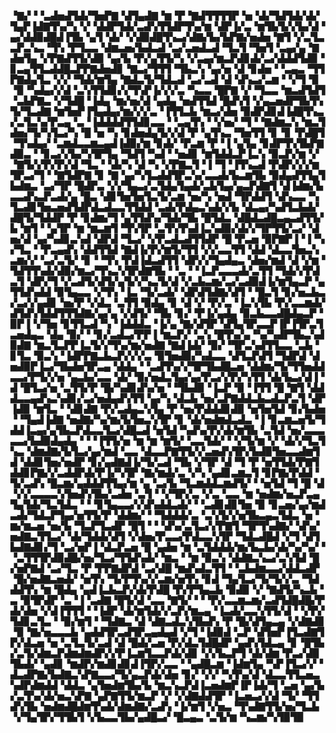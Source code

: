 ▝▇▞▝▝▃▟▅▟▜▟▞▜▅▛▇▝▟▜▄▟▇▝▆▝▛▝▇▟▜▜▜▜▛▝▅▝▟▞▜▟▜▟▞▟▞▜▄▛▐▟▇▜▚▞▚▝▞▝▟▟▛▜▟▞▃▟▚▜▜▟▛▜▚▞▆▝▟▛▐▞▃▝▆▜▙▜▞▞▙▞▟▝▄▞▟▟▉▟█▟▐▜▙▝▄▜▝▟▞▝▞▟▉▟█▜▚▃▞▟▇▞▙▞▙▛▇▞▅▟▅▝▇▜▝▞▃▜▃▃▛▃▚▃▝▜▚▝▛▜▃▃▝▟▆▃▅▞▙▟▃▟▝▃▞▃▅▟▃▟▝▜▃▜▝▜▅▜▝▃▄▞▄▝▇▟▅▜▄▝▞▛▇▟▜▜▞▟▉▝▄▞▙▝▛▞▄▜▜▞▚▝▞▃▄▞▆▃▛▟▊▟▞▃▞▟▟▟▜▟▉▝▊▃▄▜▜▃▟▟█▃▛▛▇▟▅▟▊▝▇▃▞▜▜▜▝▜▙▃▚▝▄▞▅▝▟▝▊▟▅▝▝▃▄▃▝▜▜▛▇▟▄▜▃▝▞▞▝▜▟▞▆▜▄▝▇▟▃▜▞▜▟▃▟▝▃▞▃▟▝▟▝▟▚▃▞▃▆▝▝▞▜▝▉▝▉▝▚▟▄▞▞▟▝▃▚▜▜▟▊▞▞▜▚▛▐▞▞▞▃▝▚▃▃▝█▛▇▝▞▝▜▃▃▝▆▃▟▜▟▜▝▃▙▛▇▃▝▞▜▟█▝▐▟▄▝▆▞▅▞▟▝▄▟▄▝▅▟▜▜▟▝█▟▚▜▝▞▄▃▅▟▛▜▙▜▚▜▞▜▃▟▇▝▆▜▅▛▐▜▄▟▄▞▆▞▞▞▃▝▐▜▜▃▙▝▆▃▞▟▅▝▉▟▛▟▊▟▐▟█▜▚▃▞▃▜▃▚▞▛▃▄▝▃▝▐▟▟▟▟▜▜▟▊▃▃▝▝▃▄▜▚▝▝▞▅▞▝▜▝▝▇▟▆▃▚▝▆▃▜▟▅▞▜▞▚▜▃▞▚▝█▝▅▝▚▝▊▟▅▟▄▜▞▞▟▝▛▝▄▜▚▃▝▜▅▜▜▝▊▝▊▝▛▟█▜▝▜▚▟▄▞▝▃▆▟▃▃▆▃▄▟▐▟▉▞▆▝▊▟▞▝▛▃▆▝▛▝▐▝▄▜▄▝▊▟▛▜▚▜▙▛▇▟▉▃▝▝▊▃▞▞▙▞▚▜▛▜▄▝▜▟▜▝▚▟▝▝▅▟▊▝▆▜▟▟▃▛▐▃▚▝▉▃▛▞▆▝▞▝▇▜▞▞▛▞▛▞▟▝▜▃▝▝▟▞▚▝▟▝▚▝▞▛▇▃▜▝▐▝▜▝▐▜▚▃▟▝▛▟▛▞▞▞▆▜▛▃▞▜▝▝▇▜▟▛▇▝▊▝▇▝▄▞▚▜▃▟▟▜▛▃▚▞▃▃▟▞▙▃▆▜▙▝▉▟▄▟▜▜▄▜▙▟▆▃▝▃▞▜▛▝█▟▛▃▝▞▞▜▄▃▞▃▜▟▄▜▄▟▞▃▙▜▄▞▄▃▛▟▇▜▝▟▐▟▆▞▙▃▃▟▚▃▛▃▟▞▄▝█▃▝▟▊▜▅▜▅▜▃▜▞▃▆▝▅▞▚▝▅▟▝▜▛▟▟▜▝▟▚▃▃▝▚▜▃▟▊▜▅▃▅▟▜▟▛▟▃▟▃▃▜▜▟▟▝▃▟▞▛▟▄▃▚▟▞▞▙▝▟▃▄▞▚▟▜▃▙▟▞▟█▜▞▜▟▟▛▝▛▝▊▟▆▞▜▝▄▜▜▟▚▞▜▟▞▜▙▝█▜▟▃▝▟█▟▃▟█▃▄▃▟▜▜▞▙▝▆▜▝▝▄▜▛▝▆▝▆▃▆▜▝▜▚▜▛▝▃▜▚▜▚▟▐▃▚▟▉▞▟▞▞▜▛▜▜▞▃▞▝▟▅▞▟▝▄▞▚▟▊▃▚▟▝▟▛▟▝▜▃▞▝▞▛▃▟▃▟▜▜▟▛▝█▝▛▃▅▝▉▛▇▛▐▝▐▝▚▞▜▃▝▝▛▃▄▟▚▝▟▟▜▜▟▝▇▟▐▞▛▞▆▜▞▜▜▝▞▞▃▃▜▜▝▟▟▝▟▃▃▜▅▃▚▃▆▞▞▝▃▞▃▜▞▝▊▝▝▜▚▝▛▟▐▟▃▟▜▜▝▟▛▞▞▜▄▟▄▃▝▟▅▞▆▟▝▟▝▞▆▝▜▟▜▜▚▟▞▟▉▞▆▃▞▜▚▃▚▜▛▟▇▜▙▝▝▃▝▝▐▃▛▃▃▃▟▞▃▜▜▝▜▟▞▞▛▟▃▜▝▟▛▞▜▝▞▃▟▜▞▟▜▞▄▜▞▞▚▃▜▞▟▝▞▃▙▃▆▞▃▞▃▟▉▟▐▞▆▜▄▃▛▝▄▜▜▟▚▟▟▝▉▜▄▃▃▝▞▜▚▝▐▃▝▜▞▃▟▞▝▟▛▟▜▟▇▞▟▜▝▝█▃▜▝▊▞▅▃▙▃▞▃▞▞▄▟▊▝▅▞▛▝▞▟▃▝▃▜▜▝▉▟▄▝▊▝▟▝▞▝▛▞▃▝▐▃▚▜▙▝▛▞▃▃▆▟▞▟▜▟▚▜▟▟▜▜▜▟▇▞▄▞▄▝▞▟▜▞▝▜▙▝▊▞▝▛▐▞▄▟▄▝▉▃▙▃▃▟█▟▄▃▛▝▉▛▐▝▞▜▅▝▊▜▜▃▟▝▚▝▐▟▟▟▃▝▐▞▄▝▇▞▟▜▛▝▟▜▄▜▛▃▃▛▐▛▐▜▛▃▜▃▅▟▄▃▝▟▄▝▉▞▝▝▊▞▃▟▃▞▛▛▐▝▆▃▛▞▝▃▚▝█▜▚▞▄▝▚▞▚▟▛▜▙▃▚▟▉▟▇▝▆▃▜▃▛▛▐▃▜▞▞▜▚▞▆▞▅▟▇▝▇▟▐▟▞▝▉▞▝▜▛▃▚▟▜▜▃▃▝▃▙▝▊▜▃▝▉▃▚▝▐▟▛▛▇▃▙▃▛▞▞▞▃▝▉▜▅▟▉▞▚▟▃▃▝▟▜▃▛▟▜▝▜▟▛▟▝▟▅▟▉▛▐▃▞▜▙▟▅▜▛▃▄▝▟▟▄▝▝▃▟▜▚▞▞▜▛▜▙▟█▃▅▝▟▟▆▞▜▞▜▜▅▟▟▃▃▞▛▜▞▞▅▝▄▃▙▞▃▃▝▟▞▝▉▞▅▟▃▜▄▞▄▞▛▃▞▞▛▞▚▜▜▝▟▞▙▃▞▟▐▝▟▝█▜▃▞▅▝▃▜▜▞▛▝█▞▚▟▊▟▚▞▅▝▝▜▙▟▉▝▐▃▛▝▉▝▐▜▜▝█▝▇▜▝▟▟▟▃▃▄▟▚▃▚▟▊▞▃▞▅▟▄▟▚▜▜▝▄▞▚▝▟▃▙▝▅▞▃▛▇▟▟▃▙▃▟▃▛▃▜▝▟▛▐▟▉▝▆▜▃▝▝▟▊▟▇▝▛▞▃▟▄▃▚▜▄▝▛▝▅▞▛▟▟▟▊▟▉▝▅▜▅▜▟▝▊▞▙▟▅▝▝▜▄▟▐▟▇▝▅▟▇▞▚▞▆▞▙▜▅▃▚▜▛▝▊▝▟▞▅▟▆▟▃▟▃▝▐▝▊▃▆▃▅▜▞▜▟▟▐▃▄▞▄▜▙▃▛▟▃▃▜▃▞▟█▃▟▝▅▜▟▝▚▟▚▞▛▞▟▞▆▜▙▝▃▜▟▝▅▞▃▃▃▃▃▞▙▟▉▟▄▟▄▝▝▝▐▜▜▞▅▝▆▝▆▝▆▜▞▝▃▃▜▟▞▝▝▞▜▞▆▝▞▝▟▞▞▜▃▜▚▃▝▟▆▟▇▞▙▜▃▞▄▞▆▟▝▃▃▝▟▃▃▛▇▜▜▞▞▃▅▟▚▜▛▞▙▟▉▜▅▃▃▟▆▜▟▝▟▟▊▜▅▞▅▟▛▝▊▞▄▟▇▟▐▞▜▞▃▟▝▜▙▝▞▜▛▝▟▝▜▝▛▝▅▜▜▟▞▛▇▜▟▟▊▛▇▞▞▃▟▟▛▟▞▛▐▞▚▜▛▝▇▞▆▟▞▃▝▞▚▝▄▟▊▃▆▃▜▝▊▛▇▞▛▟▟▝▜▞▃▟▚▝█▃▆▞▄▟▟▟▜▜▄▞▆▝▄▝▃▞▙▝▜▃▆▟▟▃▆▟▜▞▝▝▅▜▟▝▜▝█▝▟▝▞▞▃▃▃▃▚▜▅▟▚▜▙▞▃▟▅▝▃▜▝▝▞▜▛▞▃▝▞▃▝▃▃▝▆▝▅▟▆▞▅▃▛▃▄▜▄▜▟▞▜▃▜▟▃▝▝▝▊▜▄▃▃▞▞▟▚▟▟▃▟▞▝▝▃▟▊▟▊▜▅▝▉▝▊▃▅▞▄▞▆▟▃▟▞▜▟▃▛▜▄▞▅▜▜▞▛▝▟▟▆▞▝▝▜▟▟▟▞▃▝▃▚▜▞▞▅▜▙▃▄▃▜▟▃▝▅▝▆▞▆▃▅▝▅▞▙▝▜▃▛▜▃▟▛▝█▜▝▝▝▟▚▞▃▜▃▞▞▛▇▜▝▜▛▜▚▟▇▞▝▟▚▞▅▟▇▃▜▜▃▞▝▟▞▜▟▟▞▟▜▝▞▟▅▞▛▃▃▞▛▟▃▃▚▜▛▝▜▟▃▟█▟▝▞▜▝▟▜▙▟▇▟▊▞▜▝▃▞▅▛▐▝▟▃▛▃▅▝█▝▄▟▅▝▆▝▃▜▟▟▟▞▆▞▙▃▙▞▟▞▚▞▚▞▝▝▃▜▜▜▛▟▉▟█▞▅▞▜▃▞▜▜▟▚▟▞▝▆▃▝▝▆▝▉▃▚▝▟▟▇▃▚▃▞▃▚▜▟▝█▞▅▛▇▟▝▃▞▜▃▝▛▝▛▛▇▟▛▟▝▃▞▟█▝▆▟▚▟▃▜▜▝▝▃▙▟▆▃▃▞▟▟▃▟▛▝█▞▅▟▇▃▅▟▞▝▅▜▚▝▜▞▛▜▚▞▞▃▆▞▅▜▚▝▊▟▝▜▄▜▃▞▜▞▜▞▞▃▝▜▟▟▟▜▚▝▆▝█▟▄▝▄▟▐▃▙▃▛▞▟▞▛▟█▝▛▞▛▜▄▃▙▝▉▟▉▝▞▝▇▟▜▞▚▃▙▝▃▝▉▜▛▟▛▝▃▝▐▝▃▟▇▝█▜▞▟▝▃▃▝▇▜▞▝▝▝▛▞▃▃▆▃▆▞▃▟▜▟█▟█▞▛▟▞▟▅▝▞▟▐▜▜▜▝▝▐▟▛▝▟▞▆▜▟▞▞▃▛▞▆▃▄▝▐▃▟▞▃▃▚▜▜▞▟▝▝▞▛▞▜▟▊▃▜▃▝▝▉▞▆▜▝▝▜▟▇▃▝▟▝▟▇▃▟▃▚▜▙▟▚▝▛▝█▞▟▜▄▃▄▝▞▟▇▟▊▝▉▝▇▞▅▃▃▃▙▝▄▟▟▜▛▃▟▜▛▃▄▟▄▟▝▞▜▝▐▟▉▟▝▃▛▝▟▜▅▛▐▜▃▟▇▜▛▞▟▃▅▝▅▝▃▜▃▜▞▃▟▝▟▝█▟▞▃▅▝▛▞▟▃▜▟█▟▛▝▄▟▚▜▟▃▄▝▊▝█▜▙▞▃▜▞▟▆▃▛▟▆▟▆▟▛▞▞▛▐▃▆▜▃▃▛▟▞▟▊▝▞▞▙▃▛▜▝▟▞▟▆▝▛▃▞▟▉▜▙▟▞▝▄▟▊▝▆▟▛▞▆▟▊▟▊▟▐▜▛▞▃▃▝▝▄▟█▃▆▝▐▟▆▜▄▝▚▛▐▜▃▞▞▝▟▃▟▛▇▞▙▟▇▃▚▛▇▃▃▞▜▞▄▃▛▟▞▟▅▝▊▞▝▞▞▝▚▜▚▞▟▝▟▃▃▜▜▃▅▃▚▟▛▟▆▟▟▝▟▟▃▝▄▜▅▟▆▜▙▞▙▝▆▃▚▃▛▟▐▃▅▟▆▛▐▛▐▟▞▜▝▃▅▝▄▞▙▞▃▜▚▞▟▞▅▃▚▛▇▝▄▛▇▜▜▞▆▃▛▝▞▝▞▟▇▟▟▜▛▝▐▃▅▃▞▞▟▝▜▞▝▜▜▟▚▜▙▝▅▟▆▟█▟▆▜▚▟▞▟▆▟▇▞▃▟▚▝▐▞▆▜▝▞▅▃▝▜▚▟▇▜▜▞▅▞▜▃▙▝▞▜▄▜▛▞▜▜▙▜▝▞▙▃▃▜▙▞▄▟█▃▞▝█▃▄▃▝▃▜▞▆▝▚▃▆▞▚▜▉▜▉
